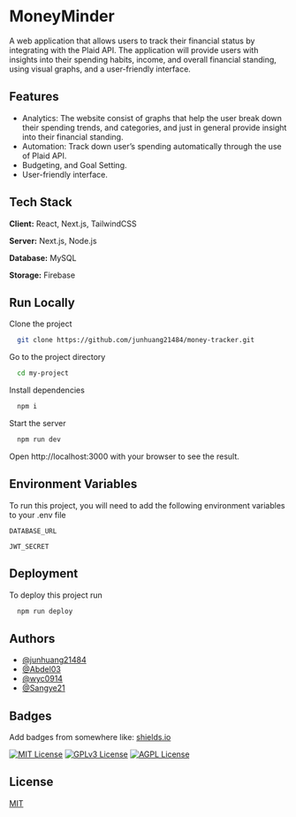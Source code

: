 
# MoneyMinder

A web application that allows users to track their financial status by integrating with the Plaid API. The application will provide users with insights into their spending habits, income, and overall financial standing, using visual graphs, and a user-friendly 
interface.


## Features

- Analytics: The website consist of graphs that help the user break down their spending trends, and categories, and just in general provide insight into their financial standing.
- Automation: Track down user’s spending automatically through the use of Plaid API.
- Budgeting, and Goal Setting.
- User-friendly interface.


## Tech Stack

**Client:**  React, Next.js, TailwindCSS

**Server:** Next.js, Node.js

**Database:** MySQL

**Storage:** Firebase


## Run Locally

Clone the project

```bash
  git clone https://github.com/junhuang21484/money-tracker.git
```

Go to the project directory

```bash
  cd my-project
```

Install dependencies

```bash
  npm i
```

Start the server

```bash
  npm run dev
```

Open http://localhost:3000 with your browser to see the result.
## Environment Variables

To run this project, you will need to add the following environment variables to your .env file

`DATABASE_URL`

`JWT_SECRET`


## Deployment

To deploy this project run

```bash
  npm run deploy
```


## Authors

- [@junhuang21484](https://github.com/junhuang21484)
- [@Abdel03](https://github.com/Abdel03)
- [@wyc0914](https://github.com/wyc0914)
- [@Sangye21](https://github.com/Sangye21)


## Badges

Add badges from somewhere like: [shields.io](https://shields.io/)

[![MIT License](https://img.shields.io/badge/License-MIT-green.svg)](https://choosealicense.com/licenses/mit/)
[![GPLv3 License](https://img.shields.io/badge/License-GPL%20v3-yellow.svg)](https://opensource.org/licenses/)
[![AGPL License](https://img.shields.io/badge/license-AGPL-blue.svg)](http://www.gnu.org/licenses/agpl-3.0)


## License

[MIT](https://choosealicense.com/licenses/mit/)

